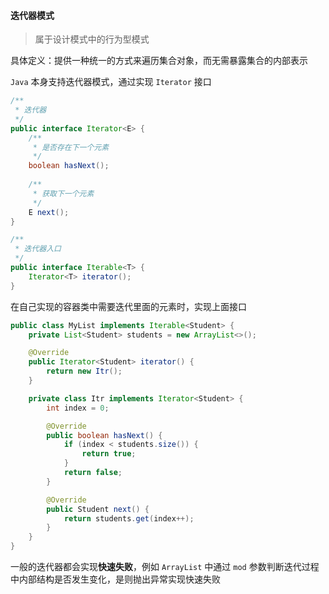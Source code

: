 #### 迭代器模式

> 属于设计模式中的行为型模式

具体定义：提供一种统一的方式来遍历集合对象，而无需暴露集合的内部表示

`Java` 本身支持迭代器模式，通过实现 `Iterator` 接口

````java
/**
 * 迭代器
 */
public interface Iterator<E> {
    /**
     * 是否存在下一个元素
     */
    boolean hasNext();
    
    /**
     * 获取下一个元素
     */
    E next();
}

/**
 * 迭代器入口
 */
public interface Iterable<T> {
    Iterator<T> iterator();
}
````

在自己实现的容器类中需要迭代里面的元素时，实现上面接口

````java
public class MyList implements Iterable<Student> {
    private List<Student> students = new ArrayList<>();

    @Override
    public Iterator<Student> iterator() {
        return new Itr(); 
    }

    private class Itr implements Iterator<Student> {
        int index = 0;

        @Override
        public boolean hasNext() {
            if (index < students.size()) {
                return true;
            }
            return false;
        }

        @Override
        public Student next() {
            return students.get(index++);
        }
    }
}
````

一般的迭代器都会实现**快速失败**，例如 `ArrayList` 中通过 `mod` 参数判断迭代过程中内部结构是否发生变化，是则抛出异常实现快速失败

